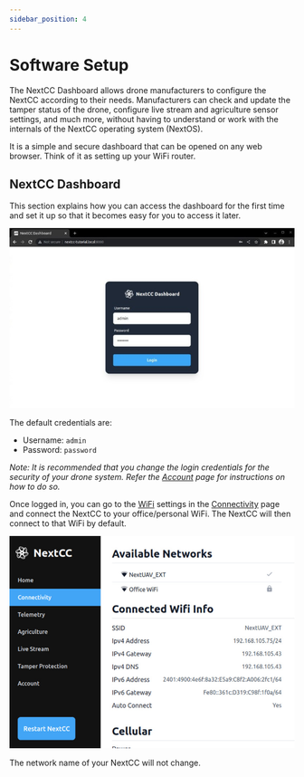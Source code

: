 ```yaml
---
sidebar_position: 4
---
```


# Software Setup

The NextCC Dashboard allows drone manufacturers to configure the NextCC according to their needs. Manufacturers can
check and update the tamper status of the drone, configure live stream and agriculture sensor settings, and much more,
without having to understand or work with the internals of the NextCC operating system (NextOS).

It is a simple and secure dashboard that can be opened on any web browser. Think of it as setting up your WiFi router.

## NextCC Dashboard

This section explains how you can access the dashboard for the first time and set it up so that it becomes easy for you
to access it later.



![Login Page](./img/software-setup-dashboard-login.jpg)

The default credentials are:
- Username: `admin`
- Password: `password`

*Note: It is recommended that you change the login credentials for the security of your drone system. Refer the*
*[Account](/next-cc/account.md) page for instructions on how to do so.*

Once logged in, you can go to the [WiFi](/next-cc/connectivity/wifi.md) settings in the
[Connectivity](/next-cc/connectivity) page and connect the NextCC to your office/personal WiFi. The NextCC will then
connect to that WiFi by default.

![Wifi](./img/software-setup-wifi.jpg)

The network name of your NextCC will not change.
